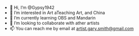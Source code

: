 - 👋 Hi, I’m @Gypsy1942
- 👀 I’m interested in Art aTeaching Art, and China
- 🌱 I’m currently learning OBS and Mandarin
- 💞️ I’m looking to collaborate with ather artists
- 📫 You can reach me by email at artist.gary.smith@gmail.com

<!---
Gypsy1942/Gypsy1942 is a ✨special ✨ repository because its `README.md` (this file) appears on your GitHub profile.
You can click the Preview link to take a look at your changes.
--->

